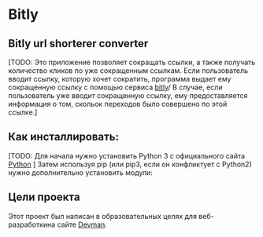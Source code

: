 # Bitly
## Bitly url shorterer converter
[TODO: Это приложение позволяет сокращать ссылки, а также получать количество кликов по уже сокращенным ссылкам. Если пользователь вводит ссылку, которую хочет сократить, программа выдает ему сокращенную ссылку с помощью сервиса [bitly](https://app.bitly.com/bbt2/)/ В случае, если пользователь уже вводит сокращенную ссылку, ему предоставляется информация о том, скольок переходов было совершено по этой ссылке.]

## Как инсталлировать:
[TODO: Для начала нужно установить Python 3 с официального сайта [Python](https://www.python.org/downloads/) ]
Затем используя pip (или pip3, если он конфликтует с Python2) нужно дополнительно установить модули: 

## Цели проекта
Этот проект был написан в образовательных целях для веб-разработкина сайте  [Devman](https://www.dvmn.org).
